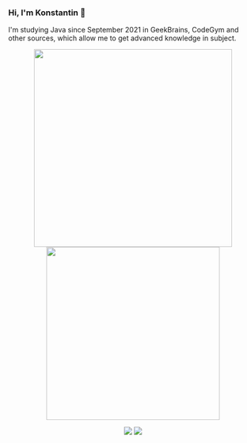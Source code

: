 ### Hi, I'm Konstantin 👋

I'm studying Java since September 2021 in GeekBrains, CodeGym and other sources, which allow me to get advanced knowledge in subject.

<p align="center"><img src="https://github-readme-stats.vercel.app/api?username=kastkest" align="center" width="400" /> <img src="https://github-readme-stats.vercel.app/api/top-langs/?username=kastkest&layout=compact&card_width=205" align="center" width="350" /></p>

<p align="center"><a href="https://www.linkedin.com/in/konstantin-kasterov-78329985/" target="_blank"><img src="https://img.shields.io/badge/LinkedIn-0077B5?style=for-the-badge&logo=linkedin&logoColor=white"  /></a>        <a href="https://t.me/ledeburit" target="_blank"><img src="https://img.shields.io/badge/Telegram-2CA5E0?style=for-the-badge&logo=telegram&logoColor=white" /></a></p>




<!--
**kastkest/kastkest** is a ✨ _special_ ✨ repository because its `README.md` (this file) appears on your GitHub profile.

Here are some ideas to get you started:

- 🔭 I’m currently working on ...
- 🌱 I’m currently learning ...
- 👯 I’m looking to collaborate on ...
- 🤔 I’m looking for help with ...
- 💬 Ask me about ...
- 📫 How to reach me: ...
- 😄 Pronouns: ...
- ⚡ Fun fact: ...
-->
